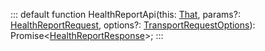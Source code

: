 :::
default function HealthReportApi(this: [That](./That.md), params?: [HealthReportRequest](./HealthReportRequest.md), options?: [TransportRequestOptions](./TransportRequestOptions.md)): Promise<[HealthReportResponse](./HealthReportResponse.md)>;
:::
